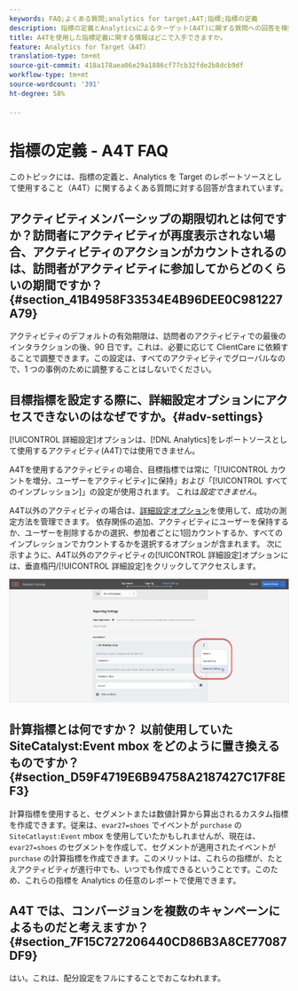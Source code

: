 ```yaml
---
keywords: FAQ;よくある質問;analytics for target;A4T;指標;指標の定義
description: 指標の定義とAnalyticsによるターゲット(A4T)に関する質問への回答を検索します。 A4Tを使用すると、Adobe TargetアクティビティでAnalyticsレポートを使用できます。
title: A4Tを使用した指標定義に関する情報はどこで入手できますか。
feature: Analytics for Target（A4T）
translation-type: tm+mt
source-git-commit: 418a178aea06e29a1886cf77cb32fde2b8dcb9df
workflow-type: tm+mt
source-wordcount: '391'
ht-degree: 58%

---
```



# 指標の定義 - A4T FAQ

このトピックには、指標の定義と、Analytics を Target のレポートソースとして使用すること（A4T）に関するよくある質問に対する回答が含まれています。

## アクティビティメンバーシップの期限切れとは何ですか？訪問者にアクティビティが再度表示されない場合、アクティビティのアクションがカウントされるのは、訪問者がアクティビティに参加してからどのくらいの期間ですか？ {#section_41B4958F33534E4B96DEE0C981227A79}

アクティビティのデフォルトの有効期限は、訪問者のアクティビティでの最後のインタラクションの後、90 日です。これは、必要に応じて ClientCare に依頼することで調整できます。この設定は、すべてのアクティビティでグローバルなので、1 つの事例のために調整することはしないでください。

## 目標指標を設定する際に、詳細設定オプションにアクセスできないのはなぜですか。{#adv-settings}

[!UICONTROL 詳細設定]オプションは、[!DNL Analytics]をレポートソースとして使用するアクティビティ(A4T)では使用できません。

A4Tを使用するアクティビティの場合、目標指標では常に「[!UICONTROL カウントを増分、ユーザーをアクティビティ]に保持」および「[!UICONTROL すべてのインプレッション]」の設定が使用されます。 これは&#x200B;*設定できません*。

A4T以外のアクティビティの場合は、[詳細設定オプション](/help/c-activities/r-success-metrics/success-metrics.md#section_7CE95A2FA8F5438E936C365A6D43BC5B)を使用して、成功の測定方法を管理できます。 依存関係の追加、アクティビティにユーザーを保持するか、ユーザーを削除するかの選択、参加者ごとに1回カウントするか、すべてのインプレッションでカウントするかを選択するオプションが含まれます。 次に示すように、A4T以外のアクティビティの[!UICONTROL 詳細設定]オプションには、垂直楕円/[!UICONTROL 詳細設定]をクリックしてアクセスします。

![詳細設定](/help/c-activities/r-success-metrics/assets/advanced-settings.png)

## 計算指標とは何ですか？ 以前使用していた SiteCatalyst:Event mbox をどのように置き換えるものですか？{#section_D59F4719E6B94758A2187427C17F8EF3}

計算指標を使用すると、セグメントまたは数値計算から算出されるカスタム指標を作成できます。従来は、`evar27=shoes` でイベントが `purchase` の `SiteCatlayst:Event` mbox を使用していたかもしれませんが、現在は、`evar27=shoes` のセグメントを作成して、セグメントが適用されたイベントが `purchase` の計算指標を作成できます。このメリットは、これらの指標が、たとえアクティビティが進行中でも、いつでも作成できるということです。このため、これらの指標を Analytics の任意のレポートで使用できます。

## A4T では、コンバージョンを複数のキャンペーンによるものだと考えますか？  {#section_7F15C727206440CD86B3A8CE77087DF9}

はい。これは、配分設定をフルにすることでおこなわれます。
